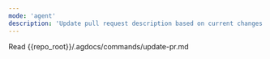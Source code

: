 ```yaml
---
mode: 'agent'
description: 'Update pull request description based on current changes'
---
```


Read {{repo_root}}/.agdocs/commands/update-pr.md
